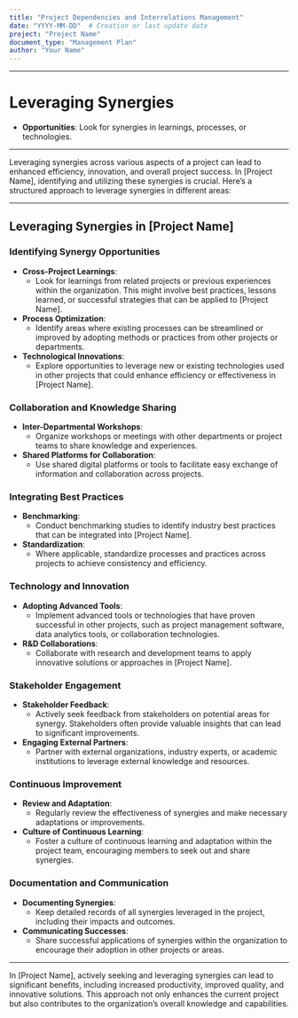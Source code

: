 ```yaml
---
title: "Project Dependencies and Interrelations Management"
date: "YYYY-MM-DD"  # Creation or last update date
project: "Project Name"
document_type: "Management Plan"
author: "Your Name"
---
```

---
# Leveraging Synergies

- **Opportunities**: Look for synergies in learnings, processes, or technologies.

---
Leveraging synergies across various aspects of a project can lead to enhanced efficiency, innovation, and overall project success. In [Project Name], identifying and utilizing these synergies is crucial. Here’s a structured approach to leverage synergies in different areas:

---

## Leveraging Synergies in [Project Name]

### Identifying Synergy Opportunities
- **Cross-Project Learnings**: 
  - Look for learnings from related projects or previous experiences within the organization. This might involve best practices, lessons learned, or successful strategies that can be applied to [Project Name].
- **Process Optimization**: 
  - Identify areas where existing processes can be streamlined or improved by adopting methods or practices from other projects or departments.
- **Technological Innovations**: 
  - Explore opportunities to leverage new or existing technologies used in other projects that could enhance efficiency or effectiveness in [Project Name].

### Collaboration and Knowledge Sharing
- **Inter-Departmental Workshops**: 
  - Organize workshops or meetings with other departments or project teams to share knowledge and experiences.
- **Shared Platforms for Collaboration**: 
  - Use shared digital platforms or tools to facilitate easy exchange of information and collaboration across projects.

### Integrating Best Practices
- **Benchmarking**: 
  - Conduct benchmarking studies to identify industry best practices that can be integrated into [Project Name].
- **Standardization**: 
  - Where applicable, standardize processes and practices across projects to achieve consistency and efficiency.

### Technology and Innovation
- **Adopting Advanced Tools**: 
  - Implement advanced tools or technologies that have proven successful in other projects, such as project management software, data analytics tools, or collaboration technologies.
- **R&D Collaborations**: 
  - Collaborate with research and development teams to apply innovative solutions or approaches in [Project Name].

### Stakeholder Engagement
- **Stakeholder Feedback**: 
  - Actively seek feedback from stakeholders on potential areas for synergy. Stakeholders often provide valuable insights that can lead to significant improvements.
- **Engaging External Partners**: 
  - Partner with external organizations, industry experts, or academic institutions to leverage external knowledge and resources.

### Continuous Improvement
- **Review and Adaptation**: 
  - Regularly review the effectiveness of synergies and make necessary adaptations or improvements.
- **Culture of Continuous Learning**: 
  - Foster a culture of continuous learning and adaptation within the project team, encouraging members to seek out and share synergies.

### Documentation and Communication
- **Documenting Synergies**: 
  - Keep detailed records of all synergies leveraged in the project, including their impacts and outcomes.
- **Communicating Successes**: 
  - Share successful applications of synergies within the organization to encourage their adoption in other projects or areas.

---

In [Project Name], actively seeking and leveraging synergies can lead to significant benefits, including increased productivity, improved quality, and innovative solutions. This approach not only enhances the current project but also contributes to the organization’s overall knowledge and capabilities.